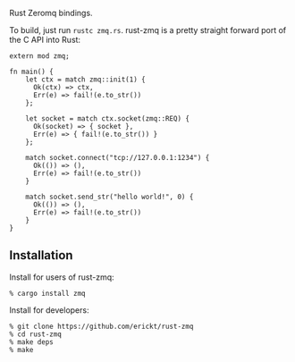 Rust Zeromq bindings.

To build, just run `rustc zmq.rs`. rust-zmq is a pretty straight forward
port of the C API into Rust:

    extern mod zmq;
    
    fn main() {
        let ctx = match zmq::init(1) {
          Ok(ctx) => ctx,
          Err(e) => fail!(e.to_str())
        };
    
        let socket = match ctx.socket(zmq::REQ) {
          Ok(socket) => { socket },
          Err(e) => { fail!(e.to_str()) }
        };
    
        match socket.connect("tcp://127.0.0.1:1234") {
          Ok(()) => (),
          Err(e) => fail!(e.to_str())
        }
    
        match socket.send_str("hello world!", 0) {
          Ok(()) => (),
          Err(e) => fail!(e.to_str())
        }
    }


Installation
------------

Install for users of rust-zmq:

    % cargo install zmq

Install for developers:

    % git clone https://github.com/erickt/rust-zmq
    % cd rust-zmq
    % make deps
    % make
